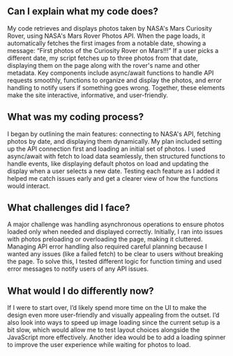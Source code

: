 ## Can I explain what my code does?

My code retrieves and displays photos taken by NASA's Mars Curiosity Rover, using NASA's Mars Rover Photos API. When the page loads, it automatically fetches the first images from a notable date, showing a message: “First photos of the Curiosity Rover on Mars!!!” If a user picks a different date, my script fetches up to three photos from that date, displaying them on the page along with the rover's name and other metadata. Key components include async/await functions to handle API requests smoothly, functions to organize and display the photos, and error handling to notify users if something goes wrong. Together, these elements make the site interactive, informative, and user-friendly.

## What was my coding process?

I began by outlining the main features: connecting to NASA's API, fetching photos by date, and displaying them dynamically. My plan included setting up the API connection first and loading an initial set of photos. I used async/await with fetch to load data seamlessly, then structured functions to handle events, like displaying default photos on load and updating the display when a user selects a new date. Testing each feature as I added it helped me catch issues early and get a clearer view of how the functions would interact.

## What challenges did I face?

A major challenge was handling asynchronous operations to ensure photos loaded only when needed and displayed correctly. Initially, I ran into issues with photos preloading or overloading the page, making it cluttered. Managing API error handling also required careful planning because I wanted any issues (like a failed fetch) to be clear to users without breaking the page. To solve this, I tested different logic for function timing and used error messages to notify users of any API issues.


## What would I do differently now?

If I were to start over, I’d likely spend more time on the UI to make the design even more user-friendly and visually appealing from the outset. I’d also look into ways to speed up image loading since the current setup is a bit slow, which would allow me to test layout choices alongside the JavaScript more effectively. Another idea would be to add a loading spinner to improve the user experience while waiting for photos to load.
